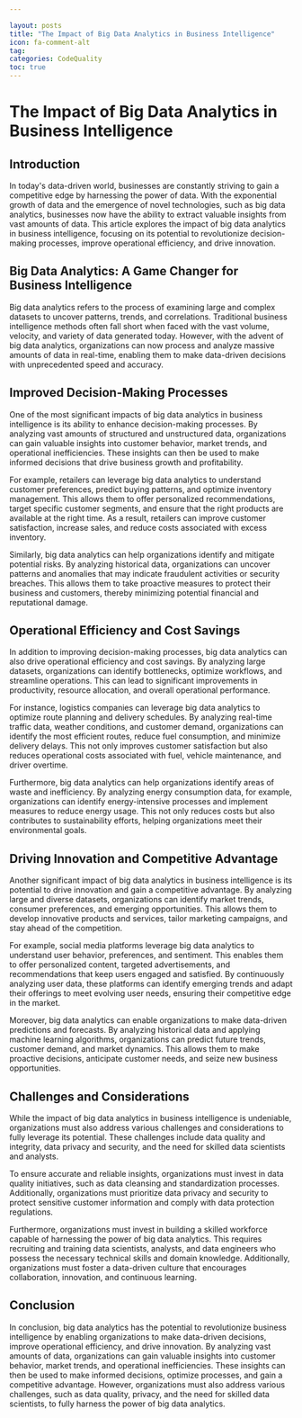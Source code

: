 ```yaml
---

layout: posts
title: "The Impact of Big Data Analytics in Business Intelligence"
icon: fa-comment-alt
tag:      
categories: CodeQuality
toc: true
---
```




# The Impact of Big Data Analytics in Business Intelligence

## Introduction

In today's data-driven world, businesses are constantly striving to gain a competitive edge by harnessing the power of data. With the exponential growth of data and the emergence of novel technologies, such as big data analytics, businesses now have the ability to extract valuable insights from vast amounts of data. This article explores the impact of big data analytics in business intelligence, focusing on its potential to revolutionize decision-making processes, improve operational efficiency, and drive innovation.

## Big Data Analytics: A Game Changer for Business Intelligence

Big data analytics refers to the process of examining large and complex datasets to uncover patterns, trends, and correlations. Traditional business intelligence methods often fall short when faced with the vast volume, velocity, and variety of data generated today. However, with the advent of big data analytics, organizations can now process and analyze massive amounts of data in real-time, enabling them to make data-driven decisions with unprecedented speed and accuracy.

## Improved Decision-Making Processes

One of the most significant impacts of big data analytics in business intelligence is its ability to enhance decision-making processes. By analyzing vast amounts of structured and unstructured data, organizations can gain valuable insights into customer behavior, market trends, and operational inefficiencies. These insights can then be used to make informed decisions that drive business growth and profitability.

For example, retailers can leverage big data analytics to understand customer preferences, predict buying patterns, and optimize inventory management. This allows them to offer personalized recommendations, target specific customer segments, and ensure that the right products are available at the right time. As a result, retailers can improve customer satisfaction, increase sales, and reduce costs associated with excess inventory.

Similarly, big data analytics can help organizations identify and mitigate potential risks. By analyzing historical data, organizations can uncover patterns and anomalies that may indicate fraudulent activities or security breaches. This allows them to take proactive measures to protect their business and customers, thereby minimizing potential financial and reputational damage.

## Operational Efficiency and Cost Savings

In addition to improving decision-making processes, big data analytics can also drive operational efficiency and cost savings. By analyzing large datasets, organizations can identify bottlenecks, optimize workflows, and streamline operations. This can lead to significant improvements in productivity, resource allocation, and overall operational performance.

For instance, logistics companies can leverage big data analytics to optimize route planning and delivery schedules. By analyzing real-time traffic data, weather conditions, and customer demand, organizations can identify the most efficient routes, reduce fuel consumption, and minimize delivery delays. This not only improves customer satisfaction but also reduces operational costs associated with fuel, vehicle maintenance, and driver overtime.

Furthermore, big data analytics can help organizations identify areas of waste and inefficiency. By analyzing energy consumption data, for example, organizations can identify energy-intensive processes and implement measures to reduce energy usage. This not only reduces costs but also contributes to sustainability efforts, helping organizations meet their environmental goals.

## Driving Innovation and Competitive Advantage

Another significant impact of big data analytics in business intelligence is its potential to drive innovation and gain a competitive advantage. By analyzing large and diverse datasets, organizations can identify market trends, consumer preferences, and emerging opportunities. This allows them to develop innovative products and services, tailor marketing campaigns, and stay ahead of the competition.

For example, social media platforms leverage big data analytics to understand user behavior, preferences, and sentiment. This enables them to offer personalized content, targeted advertisements, and recommendations that keep users engaged and satisfied. By continuously analyzing user data, these platforms can identify emerging trends and adapt their offerings to meet evolving user needs, ensuring their competitive edge in the market.

Moreover, big data analytics can enable organizations to make data-driven predictions and forecasts. By analyzing historical data and applying machine learning algorithms, organizations can predict future trends, customer demand, and market dynamics. This allows them to make proactive decisions, anticipate customer needs, and seize new business opportunities.

## Challenges and Considerations

While the impact of big data analytics in business intelligence is undeniable, organizations must also address various challenges and considerations to fully leverage its potential. These challenges include data quality and integrity, data privacy and security, and the need for skilled data scientists and analysts.

To ensure accurate and reliable insights, organizations must invest in data quality initiatives, such as data cleansing and standardization processes. Additionally, organizations must prioritize data privacy and security to protect sensitive customer information and comply with data protection regulations.

Furthermore, organizations must invest in building a skilled workforce capable of harnessing the power of big data analytics. This requires recruiting and training data scientists, analysts, and data engineers who possess the necessary technical skills and domain knowledge. Additionally, organizations must foster a data-driven culture that encourages collaboration, innovation, and continuous learning.

## Conclusion

In conclusion, big data analytics has the potential to revolutionize business intelligence by enabling organizations to make data-driven decisions, improve operational efficiency, and drive innovation. By analyzing vast amounts of data, organizations can gain valuable insights into customer behavior, market trends, and operational inefficiencies. These insights can then be used to make informed decisions, optimize processes, and gain a competitive advantage. However, organizations must also address various challenges, such as data quality, privacy, and the need for skilled data scientists, to fully harness the power of big data analytics.